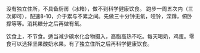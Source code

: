 没有独立住所，不具备厨房（冰箱），做不到科学健康饮食。
跑步一周五次内（三次即可），配速8-10，介于累与不累之间。先做三十分钟无氧，哑铃，深蹲，俯卧撑等等。消耗糖分之后再做有氧。

饮食上，不节食。适当减少碳水化合物摄入，高脂高热不吃。每天喝奶，鸡蛋。零食可以选择坚果酸奶水果。有了独立住所之后再科学健康饮食。